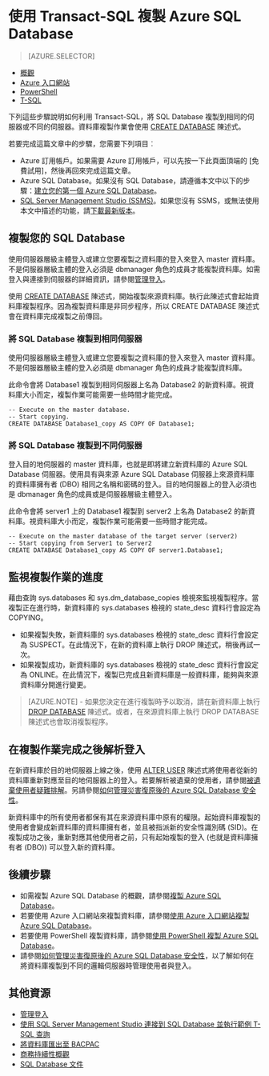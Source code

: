<properties 
    pageTitle="使用 Transact-SQL 複製 Azure SQL Database | Microsoft Azure" 
    description="使用 Transact-SQL 建立 Azure SQL Database 的複本" 
	services="sql-database"
	documentationCenter=""
	authors="stevestein"
	manager="jhubbard"
	editor=""/>

<tags
	ms.service="sql-database"
	ms.devlang="NA"
	ms.date="09/19/2016"
	ms.author="sstein"
	ms.workload="data-management"
	ms.topic="article"
	ms.tgt_pltfrm="NA"/>


# 使用 Transact-SQL 複製 Azure SQL Database


> [AZURE.SELECTOR]
- [概觀](sql-database-copy.md)
- [Azure 入口網站](sql-database-copy-portal.md)
- [PowerShell](sql-database-copy-powershell.md)
- [T-SQL](sql-database-copy-transact-sql.md)


下列這些步驟說明如何利用 Transact-SQL，將 SQL Database 複製到相同的伺服器或不同的伺服器。資料庫複製作業會使用 [CREATE DATABASE](https://msdn.microsoft.com/library/ms176061.aspx) 陳述式。

若要完成這篇文章中的步驟，您需要下列項目︰

- Azure 訂用帳戶。如果需要 Azure 訂用帳戶，可以先按一下此頁面頂端的 [免費試用]，然後再回來完成這篇文章。
- Azure SQL Database。如果沒有 SQL Database，請遵循本文中以下的步驟：[建立您的第一個 Azure SQL Database](sql-database-get-started.md)。
- [SQL Server Management Studio (SSMS)](https://msdn.microsoft.com/library/ms174173.aspx)。如果您沒有 SSMS，或無法使用本文中描述的功能，請[下載最新版本](https://msdn.microsoft.com/library/mt238290.aspx)。


## 複製您的 SQL Database

使用伺服器層級主體登入或建立您要複製之資料庫的登入來登入 master 資料庫。不是伺服器層級主體的登入必須是 dbmanager 角色的成員才能複製資料庫。如需登入與連接到伺服器的詳細資訊，請參閱[管理登入](sql-database-manage-logins.md)。

使用 [CREATE DATABASE](https://msdn.microsoft.com/library/ms176061.aspx) 陳述式，開始複製來源資料庫。執行此陳述式會起始資料庫複製程序。因為複製資料庫是非同步程序，所以 CREATE DATABASE 陳述式會在資料庫完成複製之前傳回。


### 將 SQL Database 複製到相同伺服器

使用伺服器層級主體登入或建立您要複製之資料庫的登入來登入 master 資料庫。不是伺服器層級主體的登入必須是 dbmanager 角色的成員才能複製資料庫。

此命令會將 Database1 複製到相同伺服器上名為 Database2 的新資料庫。視資料庫大小而定，複製作業可能需要一些時間才能完成。

    -- Execute on the master database.
    -- Start copying.
    CREATE DATABASE Database1_copy AS COPY OF Database1;

### 將 SQL Database 複製到不同伺服器

登入目的地伺服器的 master 資料庫，也就是即將建立新資料庫的 Azure SQL Database 伺服器。使用具有與來源 Azure SQL Database 伺服器上來源資料庫的資料庫擁有者 (DBO) 相同之名稱和密碼的登入。目的地伺服器上的登入必須也是 dbmanager 角色的成員或是伺服器層級主體登入。

此命令會將 server1 上的 Database1 複製到 server2 上名為 Database2 的新資料庫。視資料庫大小而定，複製作業可能需要一些時間才能完成。


    -- Execute on the master database of the target server (server2)
    -- Start copying from Server1 to Server2
    CREATE DATABASE Database1_copy AS COPY OF server1.Database1;
    

## 監視複製作業的進度

藉由查詢 sys.databases 和 sys.dm\_database\_copies 檢視來監視複製程序。當複製正在進行時，新資料庫的 sys.databases 檢視的 state\_desc 資料行會設定為 COPYING。


- 如果複製失敗，新資料庫的 sys.databases 檢視的 state\_desc 資料行會設定為 SUSPECT。在此情況下，在新的資料庫上執行 DROP 陳述式，稍後再試一次。
- 如果複製成功，新資料庫的 sys.databases 檢視的 state\_desc 資料行會設定為 ONLINE。在此情況下，複製已完成且新資料庫是一般資料庫，能夠與來源資料庫分開進行變更。

> [AZURE.NOTE] - 如果您決定在進行複製時予以取消，請在新資料庫上執行 [DROP DATABASE](https://msdn.microsoft.com/library/ms178613.aspx) 陳述式。或者，在來源資料庫上執行 DROP DATABASE 陳述式也會取消複製程序。


## 在複製作業完成之後解析登入

在新資料庫於目的地伺服器上線之後，使用 [ALTER USER](https://msdn.microsoft.com/library/ms176060.aspx) 陳述式將使用者從新的資料庫重新對應至目的地伺服器上的登入。若要解析被遺棄的使用者，請參閱[被遺棄使用者疑難排解](https://msdn.microsoft.com/library/ms175475.aspx)。另請參閱[如何管理災害復原後的 Azure SQL Database 安全性](sql-database-geo-replication-security-config.md)。

新資料庫中的所有使用者都保有其在來源資料庫中原有的權限。起始資料庫複製的使用者會變成新資料庫的資料庫擁有者，並且被指派新的安全性識別碼 (SID)。在複製成功之後，重新對應其他使用者之前，只有起始複製的登入 (也就是資料庫擁有者 (DBO)) 可以登入新的資料庫。


## 後續步驟

- 如需複製 Azure SQL Database 的概觀，請參閱[複製 Azure SQL Database](sql-database-copy.md)。
- 若要使用 Azure 入口網站來複製資料庫，請參閱[使用 Azure 入口網站複製 Azure SQL Database](sql-database-copy-portal.md)。
- 若要使用 PowerShell 複製資料庫，請參閱[使用 PowerShell 複製 Azure SQL Database](sql-database-copy-powershell.md)。
- 請參閱[如何管理災害復原後的 Azure SQL Database 安全性](sql-database-geo-replication-security-config.md)，以了解如何在將資料庫複製到不同的邏輯伺服器時管理使用者與登入。



## 其他資源

- [管理登入](sql-database-manage-logins.md)
- [使用 SQL Server Management Studio 連接到 SQL Database 並執行範例 T-SQL 查詢](sql-database-connect-query-ssms.md)
- [將資料庫匯出至 BACPAC](sql-database-export.md)
- [商務持續性概觀](sql-database-business-continuity.md)
- [SQL Database 文件](https://azure.microsoft.com/documentation/services/sql-database/)

<!---HONumber=AcomDC_0921_2016-->